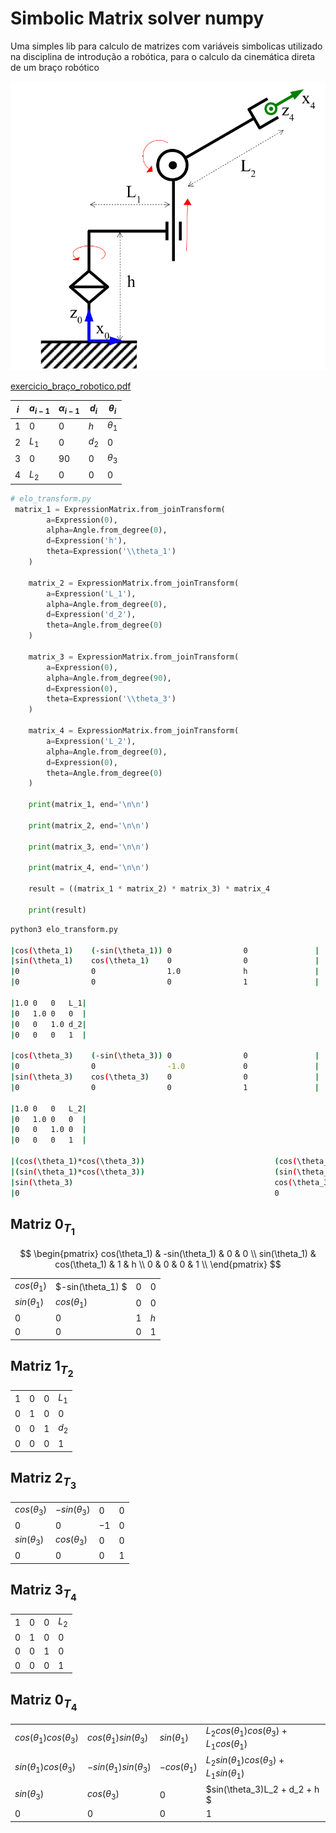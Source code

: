 # Simbolic Matrix solver numpy

Uma simples lib para calculo de matrizes com variáveis simbolicas utilizado na
disciplina de introdução a robótica, para o calculo da cinemática direta de um
braço robótico


![braço](docs/exemplo_braco.png)

[exercicio_braço_robotico.pdf](docs/Avaliao_Semanal_sobre_cinemtica_direta.pdf)


| $i$ | $a_{i-1}$ | $\alpha_{i-1}$ | $d_{i}$ | $\theta_i$ |
| --- | --------- | -------------- | ------- | ---------- |
| 1   | $0$       | $0$            | $h$     | $\theta_1$ |
| 2   | $L_1$     | $0$            | $d_2$   | $0$        |
| 3   | $0$       | $90$           | $0$     | $\theta_3$ |
| 4   | $L_2$     | $0$            | $0$     | $0$        |

 
```python
# elo_transform.py
 matrix_1 = ExpressionMatrix.from_joinTransform(
        a=Expression(0),
        alpha=Angle.from_degree(0),
        d=Expression('h'),
        theta=Expression('\\theta_1')
    )

    matrix_2 = ExpressionMatrix.from_joinTransform(
        a=Expression('L_1'),
        alpha=Angle.from_degree(0),
        d=Expression('d_2'),
        theta=Angle.from_degree(0)
    )

    matrix_3 = ExpressionMatrix.from_joinTransform(
        a=Expression(0),
        alpha=Angle.from_degree(90),
        d=Expression(0),
        theta=Expression('\\theta_3')
    )

    matrix_4 = ExpressionMatrix.from_joinTransform(
        a=Expression('L_2'),
        alpha=Angle.from_degree(0),
        d=Expression(0),
        theta=Angle.from_degree(0)
    )

    print(matrix_1, end='\n\n')

    print(matrix_2, end='\n\n')

    print(matrix_3, end='\n\n')

    print(matrix_4, end='\n\n')

    result = ((matrix_1 * matrix_2) * matrix_3) * matrix_4

    print(result)

```

```zsh
python3 elo_transform.py

|cos(\theta_1)    (-sin(\theta_1)) 0                0               |
|sin(\theta_1)    cos(\theta_1)    0                0               |
|0                0                1.0              h               |
|0                0                0                1               |

|1.0 0   0   L_1|
|0   1.0 0   0  |
|0   0   1.0 d_2|
|0   0   0   1  |

|cos(\theta_3)    (-sin(\theta_3)) 0                0               |
|0                0                -1.0             0               |
|sin(\theta_3)    cos(\theta_3)    0                0               |
|0                0                0                1               |

|1.0 0   0   L_2|
|0   1.0 0   0  |
|0   0   1.0 0  |
|0   0   0   1  |

|(cos(\theta_1)*cos(\theta_3))                             (cos(\theta_1)*(-sin(\theta_3)))                          ((-sin(\theta_1))*-1.0)                                   (((cos(\theta_1)*cos(\theta_3))*L_2)+(cos(\theta_1)*L_1))|
|(sin(\theta_1)*cos(\theta_3))                             (sin(\theta_1)*(-sin(\theta_3)))                          (cos(\theta_1)*-1.0)                                      (((sin(\theta_1)*cos(\theta_3))*L_2)+(sin(\theta_1)*L_1))|
|sin(\theta_3)                                             cos(\theta_3)                                             0                                                         ((sin(\theta_3)*L_2)+(d_2+h))                            |
|0                                                         0                                                         0                                                         1                                                        |

```

## Matriz $0_{T_1}$

$$
\begin{pmatrix}
   cos(\theta_1) & -sin(\theta_1) & 0 & 0 \\
   sin(\theta_1) & cos(\theta_1)  & 1 & h \\
   0             & 0              & 0 & 1 \\
\end{pmatrix}
$$

|                 |                    |     |     |
| --------------- | ------------------ | --- | --- |
| $cos(\theta_1)$ | $-sin(\theta_1)  $ | $0$ | $0$ |
| $sin(\theta_1)$ | $cos(\theta_1)$    | $0$ | $0$ |
| $0$             | $0$                | $1$ | $h$ |
| $0$             | $0$                | $0$ | $1$ |


## Matriz $1_{T_2}$
|     |     |     |       |
| --- | --- | --- | ----- |
| $1$ | $0$ | $0$ | $L_1$ |
| $0$ | $1$ | $0$ | $0$   |
| $0$ | $0$ | $1$ | $d_2$ |
| $0$ | $0$ | $0$ | $1$   |


## Matriz $2_{T_3}$
|                 |                  |      |     |
| --------------- | ---------------- | ---- | --- |
| $cos(\theta_3)$ | $-sin(\theta_3)$ | $0$  | $0$ |
| $0$             | $0$              | $-1$ | $0$ |
| $sin(\theta_3)$ | $cos(\theta_3)$  | $0$  | $0$ |
| $0$             | $0$              | $0$  | $1$ |


## Matriz $3_{T_4}$
|     |     |     |       |
| --- | --- | --- | ----- |
| $1$ | $0$ | $0$ | $L_2$ |
| $0$ | $1$ | $0$ | $0$   |
| $0$ | $0$ | $1$ | $0$   |
| $0$ | $0$ | $0$ | $1$   |



##  Matriz $0_{T_4}$
|                              |                               |                  |                                                    |
| ---------------------------- | ----------------------------- | ---------------- | -------------------------------------------------- |
| $cos(\theta_1)cos(\theta_3)$ | $cos(\theta_1)sin(\theta_3)$  | $sin(\theta_1)$  | $L_2cos(\theta_1)cos(\theta_3) + L_1cos(\theta_1)$ |
| $sin(\theta_1)cos(\theta_3)$ | $-sin(\theta_1)sin(\theta_3)$ | $-cos(\theta_1)$ | $L_2sin(\theta_1)cos(\theta_3) + L_1sin(\theta_1)$ |
| $sin(\theta_3)$              | $cos(\theta_3)$               | $0$              | $sin(\theta_3)L_2 + d_2 + h $                      |
| $0$                          | $0$                           | $0$              | $1$                                                |